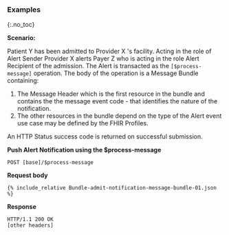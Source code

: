 ### Examples
{:.no_toc}

**Scenario:**

Patient Y has been admitted to Provider X 's facility.  Acting in the role of Alert Sender Provider X alerts Payer Z who is acting in the role Alert Recipient of the admission.  The Alert is transacted as the `[$process-message]` operation. The body of the operation is a Message Bundle containing:

1. The Message Header which is the first resource in the bundle and contains the the message event code - that identifies the nature of the notification.
1. The other resources in the bundle depend on the type of the Alert event use case may be defined by the FHIR Profiles.

An HTTP Status success code is returned on successful submission.

**Push Alert Notification using the $process-message**

`POST [base]/$process-message`

**Request body**

~~~
{% include_relative Bundle-admit-notification-message-bundle-01.json %}
~~~

**Response**

~~~
HTTP/1.1 200 OK
[other headers]
~~~
